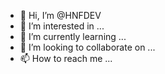 - 👋 Hi, I’m @HNFDEV
- 👀 I’m interested in ...
- 🌱 I’m currently learning ...
- 💞️ I’m looking to collaborate on ...
- 📫 How to reach me ...

<!---
HNFDEV/HNFDEV is a ✨ special ✨ repository because its `README.md` (this file) appears on your GitHub profile.
You can click the Preview link to take a look at your changes.
--->
